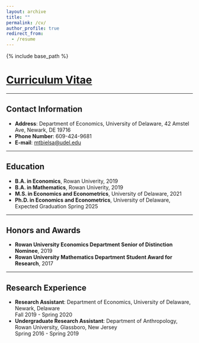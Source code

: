 ```yaml
---
layout: archive
title: ""
permalink: /cv/
author_profile: true
redirect_from:
  - /resume
---
```




{% include base_path %}

[Curriculum Vitae](/files/Maximilien_Bielsa_s_CV.pdf)
======

<hr>

## Contact Information

* **Address**: Department of Economics, University of Delaware, 42 Amstel Ave, Newark, DE 19716
* **Phone Number**: 609-424-9681 
* **E-mail**: mtbielsa@udel.edu

<hr>

## Education

* **B.A. in Economics**, Rowan Univerity, 2019
* **B.A. in Mathematics**, Rowan Univerity, 2019
* **M.S. in Economics and Econometrics**, University of Delaware, 2021
* **Ph.D. in Economics and Econometrics**, University of Delaware, Expected Graduation Spring 2025

<hr>

## Honors and Awards

* **Rowan University Economics Department Senior of Distinction Nominee**, 2019
* **Rowan University Mathematics Department Student Award for Research**, 2017

<hr>

## Research Experience

* **Research Assistant**: Department of Economics, University of Delaware, Newark, Delaware\
Fall 2019 - Spring 2020
* **Undergraduate Research Assistant**: Department of Anthropology, Rowan University, Glassboro, New Jersey\
Spring 2016 - Spring 2019
